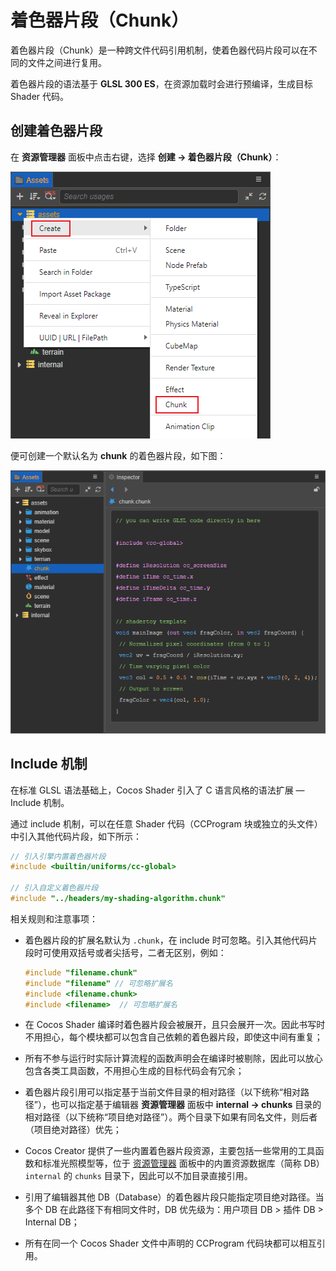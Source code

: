 # 着色器片段（Chunk）

着色器片段（Chunk）是一种跨文件代码引用机制，使着色器代码片段可以在不同的文件之间进行复用。

着色器片段的语法基于 **GLSL 300 ES**，在资源加载时会进行预编译，生成目标 Shader 代码。

## 创建着色器片段

在 **资源管理器** 面板中点击右键，选择 **创建 -> 着色器片段（Chunk）**：

![创建着色器片段](img/create-chunk.png)

便可创建一个默认名为 **chunk** 的着色器片段，如下图：

![片段模板](img/new-chunk.png)

## Include 机制

在标准 GLSL 语法基础上，Cocos Shader 引入了 C 语言风格的语法扩展 — Include 机制。

通过 include 机制，可以在任意 Shader 代码（CCProgram 块或独立的头文件）中引入其他代码片段，如下所示：

```c
// 引入引擎内置着色器片段
#include <builtin/uniforms/cc-global>

// 引入自定义着色器片段
#include "../headers/my-shading-algorithm.chunk"
```

相关规则和注意事项：

- 着色器片段的扩展名默认为 `.chunk`，在 include 时可忽略。引入其他代码片段时可使用双括号或者尖括号，二者无区别，例如：

  ```c
  #include "filename.chunk"
  #include "filename" // 可忽略扩展名
  #include <filename.chunk>
  #include <filename>  // 可忽略扩展名
  ```

- 在 Cocos Shader 编译时着色器片段会被展开，且只会展开一次。因此书写时不用担心，每个模块都可以包含自己依赖的着色器片段，即使这中间有重复；
- 所有不参与运行时实际计算流程的函数声明会在编译时被剔除，因此可以放心包含各类工具函数，不用担心生成的目标代码会有冗余；
- 着色器片段引用可以指定基于当前文件目录的相对路径（以下统称“相对路径”），也可以指定基于编辑器 **资源管理器** 面板中 **internal -> chunks** 目录的相对路径（以下统称“项目绝对路径”）。两个目录下如果有同名文件，则后者（项目绝对路径）优先；
- Cocos Creator 提供了一些内置着色器片段资源，主要包括一些常用的工具函数和标准光照模型等，位于 [资源管理器](../editor/assets/index.md) 面板中的内置资源数据库（简称 DB）`internal` 的 `chunks` 目录下，因此可以不加目录直接引用。
- 引用了编辑器其他 DB（Database）的着色器片段只能指定项目绝对路径。当多个 DB 在此路径下有相同文件时，DB 优先级为：用户项目 DB > 插件 DB > Internal DB；
- 所有在同一个 Cocos Shader 文件中声明的 CCProgram 代码块都可以相互引用。
